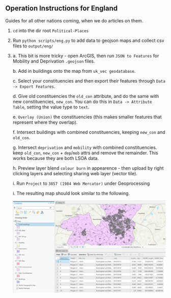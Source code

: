 ## Operation Instructions for England

Guides for all other nations coming, when we do articles on them.

1. ```cd``` into the dir root ```Political-Places```

2. Run ```python scripts/eng.py``` to add data to geojson maps and collect csv files to ```output/eng/```

3. 
    a. This bit is more tricky - open ArcGIS, then run ```JSON to Features``` for Mobility and Deprivation ```.geojson``` files.
    
    b. Add in buildings onto the map from ```uk_vec geodatabase```.

    c. Select your constituencies and then export their features through ```Data -> Export Features```.

    d. Give old constituencies the ```old_con``` attribute, and do the same with new constituencies, ```new_con```. You can do this in ```Data -> Attribute Table```, setting the value type to ```text```.

    e. ```Overlay (Union)``` the constituencies (this makes smaller features that represent where they overlap).
    
    f. Intersect buildings with combined constituencies, keeping ```new_con``` and ```old_con```.

    g. Intersect ```deprivation``` and ```mobility``` with combined constituencies. keep ```old_con```, ```new_con``` + ```dep```/```mob``` attrs and remove the remainder. This works because they are both LSOA data.

    h. Preview layer blend ```colour burn``` in appearence - then upload by right clicking layers and selecting sharing web layer (vector tile).

    i. Run ```Project``` to ```3857 (1984 Web Mercator)``` under Geoprocessing

    i. The resulting map should look similar to the following.

    ![Map of MK Constituencies on ArcGIS](result.png?raw=true "Map of MK Constituencies on ArcGIS")
